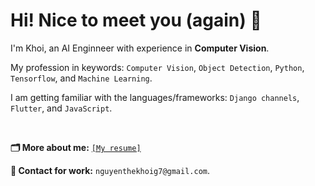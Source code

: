 # Hi! Nice to meet you (again) 👋
I'm Khoi, an AI Enginneer with experience in **Computer Vision**.

My profession in keywords: `Computer Vision`, `Object Detection`, `Python`, `Tensorflow`, and `Machine Learning`.

I am getting familiar with the languages/frameworks: `Django channels`, `Flutter`, and `JavaScript`.

<br> 

**🗂️ More about me:**  [`[My resume]`](https://nguyenthekhoig7.github.io/nguyenthekhoig7/AI_Engineer_TheKhoi_Resume_24Jan.pdf)

**📮 Contact for work:** `nguyenthekhoig7@gmail.com`.

<!--
**nguyenthekhoig7/nguyenthekhoig7** is a ✨ _special_ ✨ repository because its `README.md` (this file) appears on your GitHub profile.

Here are some ideas to get you started:

- 🔭 I’m currently working on ...
- 🌱 I’m currently learning ...
- 👯 I’m looking to collaborate on ...
- 🤔 I’m looking for help with ...
- 💬 Ask me about ...
- 📫 How to reach me: ...
- 😄 Pronouns: ...
- ⚡ Fun fact: ...
-->
